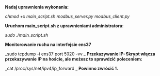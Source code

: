 **Nadaj uprawnienia wykonania:**

_chmod +x main_script.sh modbus_server.py modbus_client.py_

**Uruchom main_script.sh z uprawnieniami administratora:**

_sudo ./main_script.sh_

**Monitorowanie ruchu na interfejsie ens37**

_sudo tcpdump -i ens37 port 5020 -vv
_
**Przekazywanie IP:
Skrypt włącza przekazywanie IP na hoście, ale możesz to sprawdzić poleceniem:**

_cat /proc/sys/net/ipv4/ip_forward
_
**Powinno zwrócić 1.**
